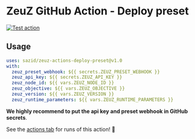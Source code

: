# ZeuZ GitHub Action - Deploy preset
[![Test action](https://github.com/sazid/zeuz-actions-deploy-preset/actions/workflows/test.yml/badge.svg)](https://github.com/sazid/zeuz-actions-deploy-preset/actions/workflows/test.yml)

## Usage

```yaml
uses: sazid/zeuz-actions-deploy-preset@v1.0
with:
  zeuz_preset_webhook: ${{ secrets.ZEUZ_PRESET_WEBHOOK }}
  zeuz_api_key: ${{ secrets.ZEUZ_API_KEY }}
  zeuz_node_id: ${{ vars.ZEUZ_NODE_ID }}
  zeuz_objective: ${{ vars.ZEUZ_OBJECTIVE }}
  zeuz_version: ${{ vars.ZEUZ_VERSION }}
  zeuz_runtime_parameters: ${{ vars.ZEUZ_RUNTIME_PARAMETERS }}
```

**We highly recommend to put the api key and preset webhook in GitHub secrets**.

See the [actions tab](https://github.com/sazid/zeuz-actions-deploy-preset/actions) for runs of this action! :rocket:
